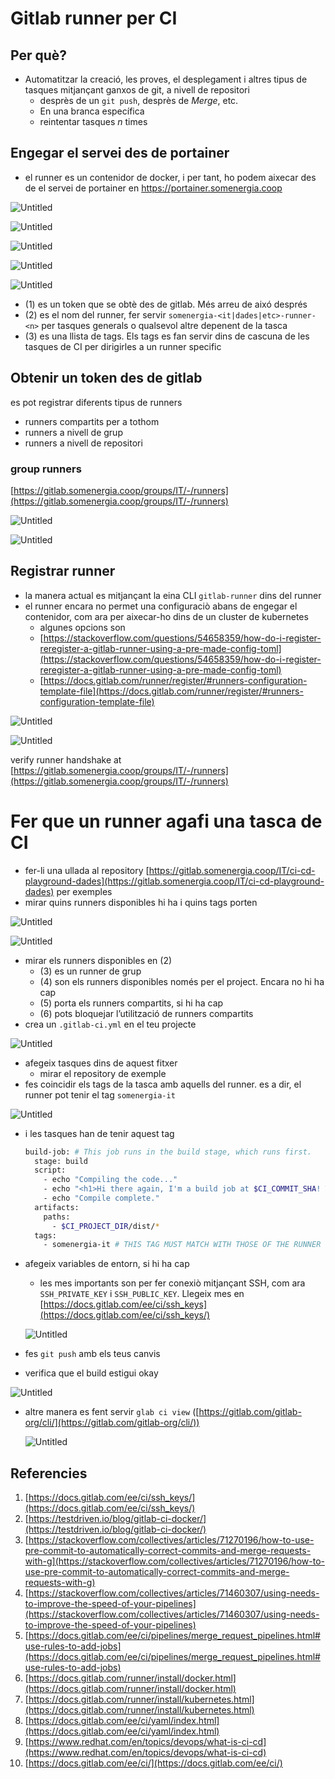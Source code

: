 # Gitlab runner per CI

## Per què?

- Automatitzar la creació, les proves, el desplegament i altres tipus de tasques mitjançant ganxos de git, a nivell de repositori
    - desprès de un `git push`, desprès de *Merge*, etc.
    - En una branca específica
    - reintentar tasques _n_ times

## Engegar el servei des de portainer

- el runner es un contenidor de docker, i per tant, ho podem aixecar des de el servei de portainer en https://portainer.somenergia.coop

![Untitled](./img/gitlab-runner/Untitled.png)

![Untitled](./img/gitlab-runner/Untitled%201.png)

![Untitled](./img/gitlab-runner/Untitled%202.png)

![Untitled](./img/gitlab-runner/Untitled%203.png)

![Untitled](./img/gitlab-runner/Untitled%204.png)

- (1) es un token que se obtè des de gitlab. Més arreu de aixó després
- (2) es el nom del runner, fer servir  `somenergia-<it|dades|etc>-runner-<n>`  per tasques generals o qualsevol altre depenent de la tasca
- (3) es una llista de tags. Els tags es fan servir dins de cascuna de les tasques de CI per dirigirles a un runner specific

## Obtenir un token des de gitlab

es pot registrar diferents tipus de runners

- runners compartits per a tothom
- runners a nivell de grup
- runners a nivell de repositori

### group runners

[https://gitlab.somenergia.coop/groups/IT/-/runners](https://gitlab.somenergia.coop/groups/IT/-/runners)

![Untitled](./img/gitlab-runner/Untitled%205.png)

![Untitled](./img/gitlab-runner/Untitled%206.png)

## Registrar runner

- la manera actual es mitjançant la eina CLI `gitlab-runner` dins del runner
- el runner encara no permet una configuraciò abans de engegar el contenidor, com ara per aixecar-ho dins de un cluster de kubernetes
    - algunes opcions son
    - [https://stackoverflow.com/questions/54658359/how-do-i-register-reregister-a-gitlab-runner-using-a-pre-made-config-toml](https://stackoverflow.com/questions/54658359/how-do-i-register-reregister-a-gitlab-runner-using-a-pre-made-config-toml)
    - [https://docs.gitlab.com/runner/register/#runners-configuration-template-file](https://docs.gitlab.com/runner/register/#runners-configuration-template-file)

![Untitled](./img/gitlab-runner/Untitled%207.png)

![Untitled](./img/gitlab-runner/Untitled%208.png)

verify runner handshake at [https://gitlab.somenergia.coop/groups/IT/-/runners](https://gitlab.somenergia.coop/groups/IT/-/runners)

# Fer que un runner agafi una tasca de CI

- fer-li una ullada al repository [https://gitlab.somenergia.coop/IT/ci-cd-playground-dades](https://gitlab.somenergia.coop/IT/ci-cd-playground-dades) per exemples
- mirar quins runners disponibles hi ha i quins tags porten

![Untitled](./img/gitlab-runner/Untitled%209.png)

![Untitled](./img/gitlab-runner/Untitled%2010.png)

- mirar els runners disponibles en (2)
    - (3) es un runner de grup
    - (4) son els runners disponibles només per el project. Encara no hi ha cap
    - (5) porta els runners compartits, si hi ha cap
    - (6) pots bloquejar l’utilització de runners compartits
- crea un `.gitlab-ci.yml` en el teu projecte

![Untitled](./img/gitlab-runner/Untitled%2011.png)

- afegeix tasques dins de aquest fitxer
    - mirar el repository de exemple
- fes coincidir els tags de la tasca amb aquells del runner. es a dir, el runner pot tenir el tag `somenergia-it`

![Untitled](./img/gitlab-runner/Untitled%2012.png)

- i les tasques han de tenir aquest tag
    
    ```bash
    build-job: # This job runs in the build stage, which runs first.
      stage: build
      script:
        - echo "Compiling the code..."
        - echo "<h1>Hi there again, I'm a build job at $CI_COMMIT_SHA! This time from inside a container!</h1>" > $CI_PROJECT_DIR/dist/index-docker.html
        - echo "Compile complete."
      artifacts:
        paths:
          - $CI_PROJECT_DIR/dist/*
      tags:
        - somenergia-it # THIS TAG MUST MATCH WITH THOSE OF THE RUNNER
    ```
    
- afegeix variables de entorn, si hi ha cap
    - les mes importants son per fer conexiò mitjançant SSH, com ara `SSH_PRIVATE_KEY` i `SSH_PUBLIC_KEY`. Llegeix mes en [https://docs.gitlab.com/ee/ci/ssh_keys](https://docs.gitlab.com/ee/ci/ssh_keys/)
    
    ![Untitled](./img/gitlab-runner/Untitled%2013.png)
    
- fes `git push` amb els teus canvis
- verifica que el build estigui okay

![Untitled](./img/gitlab-runner/Untitled%2014.png)

- altre manera es fent servir `glab ci view` ([https://gitlab.com/gitlab-org/cli/](https://gitlab.com/gitlab-org/cli/))
    
    ![Untitled](./img/gitlab-runner/Untitled%2015.png)
    

## Referencies

1. [https://docs.gitlab.com/ee/ci/ssh_keys/](https://docs.gitlab.com/ee/ci/ssh_keys/)
2. [https://testdriven.io/blog/gitlab-ci-docker/](https://testdriven.io/blog/gitlab-ci-docker/)
3. [https://stackoverflow.com/collectives/articles/71270196/how-to-use-pre-commit-to-automatically-correct-commits-and-merge-requests-with-g](https://stackoverflow.com/collectives/articles/71270196/how-to-use-pre-commit-to-automatically-correct-commits-and-merge-requests-with-g)
4. [https://stackoverflow.com/collectives/articles/71460307/using-needs-to-improve-the-speed-of-your-pipelines](https://stackoverflow.com/collectives/articles/71460307/using-needs-to-improve-the-speed-of-your-pipelines)
5. [https://docs.gitlab.com/ee/ci/pipelines/merge_request_pipelines.html#use-rules-to-add-jobs](https://docs.gitlab.com/ee/ci/pipelines/merge_request_pipelines.html#use-rules-to-add-jobs)
6. [https://docs.gitlab.com/runner/install/docker.html](https://docs.gitlab.com/runner/install/docker.html)
7. [https://docs.gitlab.com/runner/install/kubernetes.html](https://docs.gitlab.com/runner/install/kubernetes.html)
8. [https://docs.gitlab.com/ee/ci/yaml/index.html](https://docs.gitlab.com/ee/ci/yaml/index.html)
9. [https://www.redhat.com/en/topics/devops/what-is-ci-cd](https://www.redhat.com/en/topics/devops/what-is-ci-cd)
10. [https://docs.gitlab.com/ee/ci/](https://docs.gitlab.com/ee/ci/)
